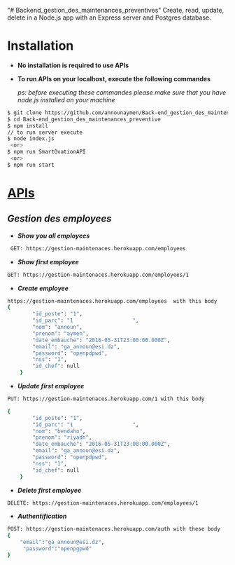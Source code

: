 "# Backend_gestion_des_maintenances_preventives"
Create, read, update, delete in a Node.js app with an Express server and Postgres database.

# **Installation**

- **No installation is required to use APIs**
- **To run APIs on your localhost, execute the following commandes**

  _ps: before executing these commandes please make sure that you have node.js installed on your machine_

```bash
$ git clone https://github.com/announaymen/Back-end_gestion_des_maintenances_preventive.git
$ cd Back-end_gestion_des_maintenances_preventive
$ npm install
// to run server execute
$ node index.js
 <or>
$ npm run SmartOvationAPI
 <or>
$ npm run start
```

# <u>APIs</u>

## <I> Gestion des employees</I>

- **_Show you all employees_**

```bash
 GET: https://gestion-maintenaces.herokuapp.com/employees
```

- **_Show first employee_**

```bash
GET: https://gestion-maintenaces.herokuapp.com/employees/1
```

- **_Create employee_**

```bash
https://gestion-maintenaces.herokuapp.com/employees  with this body
{
        "id_poste": "1",
        "id_parc": "1                   ",
        "nom": "announ",
        "prenom": "aymen",
        "date_embauche": "2016-05-31T23:00:00.000Z",
        "email": "ga_announ@esi.dz",
        "password": "openpdpwd",
        "nss": "1",
        "id_chef": null
    }
```

- **_Update first employee_**

```bash
PUT: https://gestion-maintenaces.herokuapp.com/1 with this body

{
        "id_poste": "1",
        "id_parc": "1                   ",
        "nom": "bendaho",
        "prenom": "riyadh",
        "date_embauche": "2016-05-31T23:00:00.000Z",
        "email": "ga_announ@esi.dz",
        "password": "openpdpwd",
        "nss": "1",
        "id_chef": null
    }
```

- **_Delete first employee_**

```bash
DELETE: https://gestion-maintenaces.herokuapp.com/employees/1
```

- **_Authentification_**

```bash
POST: https://gestion-maintenaces.herokuapp.com/auth with these body
{
    "email":"ga_announ@esi.dz",
     "password":"openpgpwd"
}
```
